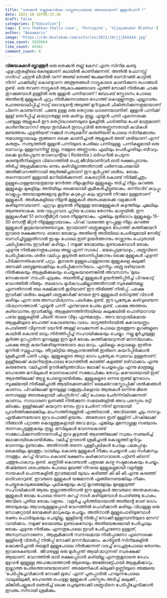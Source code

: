 ```yaml
---
title: "തെക്കൻ തല്ലുകേസിലെ വസ്തുതാപരമായ അബദ്ധമാണ് മുള്ളൻപന്നി !"
date: 2022-10-16T06:15:36
draft: false
categories: ["Education"]
tags: ['oru thekkan thallu case', 'Porcupine', 'Vijayakumar Blathur']
author: "Beaumaris"
image: "https://cdn.boolokam.com/articles/2022/10/jjjkkkkkk.jpg"
view_count: 1020964
like_count: 44362
comment_count: 0
---
```


**വിജയകുമാർ ബ്ലാത്തൂർ** ഒരു തെക്കൻ തല്ല് കേസ് എന്ന സിനിമ കണ്ടു. എഴുപതുകളിലെ കേരളമാണ് കഥയിൽ കാണിക്കുന്നത്. അതിൽ ഫോറസ്റ്റ് ഗാർഡ് ചന്ദ്രൻ ലീവിൽ വന്ന് അഞ്ച് തെങ്ങ് ജംക്ഷനിൽ ബസിറങ്ങി കാട്ടിൽ നിന്ന് ചാക്കിലിട്ട് കൊണ്ടുവന്ന അത്ഭുതങ്ങൾ നാട്ടുകാരെ കാണിക്കുന്ന രംഗങ്ങൾ ഉണ്ട്. ഒരു തവണ നാട്ടുകാർ ആകാംക്ഷയോടെ എത്തി നോക്കി നിൽക്കെ ചാക്കു തുറക്കുമ്പോൾ ഉള്ളിൽ ഒരു മുള്ളൻ പന്നിയാണ് ! ബോംബ് സ്ഫോടനം പോലെ അതിന്റെ മുള്ളുകൾ ചുറ്റും നിൽക്കുന്നവരുടെ ദേഹത്ത് കൊള്ളുന്നതും എല്ലാവരും ചോരയൊലിപ്പിച്ച് നാട്ട് വൈദ്യന്റെ അടുത്ത് മുറിവുകൾ ചികിത്സിക്കുന്നതുമായാണ് പിന്നെ കാണുന്നത്. പണ്ടേ ഉള്ള ഒരു തെറ്റായ ധാരണയാണിത്. മുള്ളൻ പന്നിക്ക് മുള്ള് തെറിപ്പിച്ച് കയറ്റാനുള്ള ഒരു കഴിവും ഇല്ല. എയ്യൻ പന്നി എന്നൊക്കെ പണ്ടുള്ള ആളുകൾ ഈ തെറ്റിദ്ധാരണയുടെ മുകളിൽ ചാർത്തിയ പേര് മാത്രമാണ്. കാർണിവോറസ് ആയ തുമ്പികൾ തുമ്പപ്പൂവിൽ തേനുണ്ണുന്നതായി കവികൾ മണ്ടത്തരം എഴുതിയത് നമ്മൾ സത്യമെന്ന് കരുതിയത് പോലെ സിനിമക്കാരും തമാശയ്ക്കായാലും ഇങ്ങനെ ഒക്കെ കാണിച്ചാൽ ആളുകൾ അത് ശരിയാണ് എന്ന് കരുതും. സത്യത്തിൽ മുള്ളൻ പന്നിയുടെ പേരിലേ പന്നിയുള്ളു. പന്നികളുമായി ഒരു ബന്ധവും മുള്ളമ്പന്നിയ്ക്ക് ഇല്ല. നമ്മുടെ അണ്ണാനും എലിയും പെരിച്ചാഴിയും ബീവറും ഒക്കെ ഉൾപ്പെടുന്ന റോഡെൻ്റിയ ( Rodentia ) ഒർഡറിൽ പെടുന്ന കരണ്ടുതീനികളുടെ വിഭാഗത്തിൽ പെട്ട ജീവിയാണിവർ.ഓടി രക്ഷപ്പെടാനും തിരിച്ച് ആക്രമിക്കാനും ഒന്നും കഴിവില്ലാത്തതിനാൽ പരിണാമപരമായി അതിജീവനത്തിനായി ആർജ്ജിച്ചതാണ് ഈ മുൾപ്പന്ത് ശരീരം. രോമം തന്നെയാണ് മുള്ളായി മാറിയിരിക്കുന്നത്. കെരാറ്റിൻ കൊണ്ട് നിർമ്മിച്ചതും ഉള്ളുപൊള്ളയായതുമായ നേർത്ത നീളംകൂടിയ മുള്ളുകളും തടിച്ച് നീളം കുറഞ്ഞ മുള്ളുകളും മുകളിലും അടിയിലും ഒക്കെയായി ക്രമീകരിച്ചിട്ടുണ്ടാകും. ഒന്നിടവിട് കറുപ്പും വെളുപ്പും അടയാളങ്ങളോടു കൂടിയ കറുപ്പോ കടും ബ്രൗൺ നിറമോ ഉള്ളതാണ് മുള്ളുകൾ. അരികുകളിലെ നീളൻ മുള്ളുകൾ അത്പമൊക്കെ വളക്കാൻ കഴിയുന്നവയാണ്. ഏറ്റവും കൂടുതൽ നീളമുള്ള രോമമുള്ളുകൾ കഴുത്തിലും ചുമലിലും ആണുണ്ടാകുക. ഒരു വട്ടപ്പാവാട ചുറ്റിയ പോലെ തോന്നും കാഴ്ചയിൽ. ഈ മുള്ളുകൾക്ക് 51 സെൻ്റീമീറ്റർ വരെ നീളമുണ്ടാകും. എങ്കിലും ഭൂരിഭാഗം മുള്ളുകളും 15- 30 സെൻ്റീ മീറ്റർ നീളമുള്ളവയാകും. പിറക് വശത്തെ ഉറപ്പുള്ള നീളം കുറഞ്ഞ മുള്ളുകൾ കൂട്ടമായാണുണ്ടാവുക. ഇവയാണ് ശത്രുക്കളുടെ ദേഹത്ത് കുത്തിക്കയറി ഇവരെ രക്ഷക്കുന്നവ. ഓരോ രോമവും അതിൻ്റെ അടിയിലെ പേശിയുമായി നേരിട്ട് ബന്ധിച്ചിട്ടുള്ളതിനാൽ ഇഷ്ടം പോലെ ഇത് ഉയർത്താനും താഴ്ത്താനും ചെറുതായി ചലിപ്പിക്കാനും ഇവർക്ക് കഴിയും. ( നമുക്ക് രോമാഞ്ചം ഉണ്ടാകുമ്പോൾ രോമം എഴുന്നു നിൽക്കുന്നതുപോലെ അല്ല എന്ന് സാരം) . ഭയപ്പെടുമ്പോഴും , ശത്രുവിനെ പേടിപ്പിക്കാനും ശരീര വലിപ്പം കൂടുതൽ തോന്നിപ്പിക്കാനും ഒക്കെ മുള്ളുകൾ എഴുന്ന് പിടിക്കുന്നത്കൊണ്ട് പറ്റും. കൂടാതെ ഉള്ളുപൊള്ളയായ മുള്ളുകളെ കുലുക്കി അനക്കി ശബ്ദമുണ്ടാക്കിയും പേടിപ്പിക്കാനറിയാം. എന്നിട്ടും ശത്രു ഒഴിയാതെ നിൽക്കുകയും ആക്രമിക്കുകയും ചെയ്യുകയാണെങ്കിൽ അവസാനം ‘മുഖം നോക്കാതെ’ നടപടി എടുക്കും. തലതിരിച്ച് മുള്ളുകൾ ഉയർത്തിപ്പിടിച്ച് പിറകോട്ട് വേഗത്തിൽ നീങ്ങും. തലഭാഗം മുൾകവചമില്ലാത്തതിനാൽ സുരക്ഷിതമല്ല എന്നതിനാൽ തല രക്ഷിക്കാൻ കൂടിയാണ് ഈ തിരിഞ്ഞ് നിൽപ്പ്. പക്ഷെ ഇവർക്ക് ശരീരം കുലുക്കി ശത്രുക്കൾക്ക് നേരെ ഈ മുള്ളുകൾ തൊടുത്ത് വിടാൻ കഴിയും എന്ന ഒരു അന്ധവിശ്വാസം പലർക്കും ഉണ്ട്. ഈ പ്രത്യേക കഴിവുണ്ടെന്ന വിശ്വാസത്താൽ ‘എയ്യൻ പന്നി’ എന്നുവരെ പേരും ഉണ്ട്. പക്ഷെ അത്തരം കഴിവൊന്നും ഇവർക്കില്ല. ആക്രമണത്തിനിടയിലെ കുലുക്കലിൽ പൊഴിയാറായ പഴയ മുള്ളുകളിൽ ചിലത് താഴെ വീഴും എന്നുമാത്രം . അവ യാദൃശ്ചികമായ ആക്രമിയുടെ ദേഹത്ത് കൊണ്ടെന്നും വരാം. ഓട്ടത്തിനിടയിൽ കുറേയെണ്ണം പൊഴിഞ്ഞ് വീഴുന്നത് ടയറിൻ അള്ള് വെക്കുന്നത് പോലെ തുരത്തുന്ന മൃഗങ്ങളുടെ കാലിൽ കൊണ്ട് ഓട്ടം നിർത്തിപ്പിച്ച് സഹായിക്കുകയും ചെയ്യും. നല്ല മൂർച്ചയുള്ള കൂർത്ത ഉറപ്പാർന്ന മുനയുള്ള ഈ മുൾ രോമം കുത്തിക്കയറുന്നത് മനസിലാക്കം. പക്ഷെ അതു കയറിക്കഴിയുന്നതോടെ കഥ മാറും. പുലികളും കടുവകളും ഇതിനു മുന്നിൽ സുല്ലുപറയും. തീറ്റകിട്ടിയ ആക്രാന്തത്തിൽ ഇതിനെ കയറിപ്പിടിക്കാൻ ശ്രമിച്ചാൽ പണി പാളും. മുള്ളുകളുടെ അഗ്ര ഭാഗം പ്രത്യേക സ്വഭാവം ഉള്ളതാണ്. ഉള്ളീലേക്ക് കയറിയതുപോലെ വേഗത്തിൽ കുടഞ്ഞ് കളഞ്ഞ് ഒഴിവാക്കാം എന്നു കരുതേണ്ട. വലിച്ചാൽ ഊരിക്കിട്ടത്തവിധം ലോക്ക് ചെയ്യപ്പെടും എന്നു മാത്രമല്ല ദേഹത്തെ മസിലുകൾ വേദനകൊണ്ട് സങ്കോചിക്കും തോറും കുറേശെയായി ഇത് ആഴത്തിലേക്ക് ആഴ്ന്നു പോയ്ക്കൊണ്ടിരിക്കും. മുള്ളുകളുടെ ഒന്നര ഇഞ്ച് മുനഭാഗം സൂക്ഷ്‌മായി നിരീക്ഷിച്ചാൽ ആയിരക്കണക്കിന് മൈക്റോസ്കോപ്പിക്ക് ശൽക്കങ്ങൾ കാണാം. പിറകിലേക്ക് മുനയുള്ള വജ്രരൂപികളായ ആരുകൾ ഒന്നിനു മീതെ ഒന്നായുള്ള അടരുകളായി ഷിംഗ്ഗിൾസ് ഷീറ്റ് പോലെ ചേർന്ന്കിടക്കുന്നത് കാണാം. സാധാരണ ഉണങ്ങി നിൽക്കുന്ന സമയങ്ങളിൽ അവ പരസ്പരം ഒട്ടി കിടക്കും. ഉള്ളിലേക്ക് കയറുന്ന നേരം ഇവ ചേർന്ന് നിന്ന് മുനയായി പ്രവർത്തിക്കുമെങ്കിലും മാംസത്തിനുള്ളിൽ എത്തിയാൽ , അവിടത്തെ ചൂടും നനവും ഏൽക്കുന്നതോടെ ഇവ പൊങ്ങി ഉയരും . അതോടെ ഇത് മുള്ളിന് പിറകിലേക്ക് നീങ്ങാൻ പറ്റാത്ത കൊളുത്തുകളായി അവ മാറും. എങ്കിലും മുന്നോട്ടുള്ള സഞ്ചാരം തടസപ്പെടുത്തുകയും ഇല്ല. മസിലുകൾ വേദനകൊണ്ട് സങ്കോചിക്കുന്നതിനനുസരിച്ച് ഇവ കൂടുതൽ ആഴത്തിലേക്ക് സ്വയം സഞ്ചരിച്ച് ലോക്കായികൊണ്ടിരിക്കും. വലിച്ച് ഊരാൻ ശ്രമിച്ചാൽ കൊളുത്തി മുറിവും വേദനയും ഉണ്ടാക്കും. അതിനാൽ തന്നെ പുള്ളിപ്പുലികൾ പോലും പലപ്പോഴും കൈയിലും മുഖത്തും വായിലും കൊണ്ട മുള്ളുകൾ നീക്കം ചെയ്യാൻ പല സർക്കസും നടത്തും. കുറച്ച് ദിവസം കൊണ്ട് ഭക്ഷണം കഴിക്കാനാവാതെ പട്ടിണി കിടന്ന് ചത്തുപോകാറും ഉണ്ട്. കണ്ണിൽ കൊണ്ടാൽ പതുക്കെ കാഴ്ച നഷ്ടമാകുകയും ചെയ്യും. ഭീഷ്‌മരുടെ ശരപഞ്ചരം പോലെ മുഖത്ത് നിറയെ മുള്ളുകളുമായി വളർത്തു നായകൾ പൊന്തകളിൽ ഇവരുമായി യുദ്ധം കഴിഞ്ഞ് കീ കീ കീ എന്നു കരഞ്ഞ് ഓടിവരാറുണ്ട്. ഇവരുടെ മുള്ളുകൾ യജമാനൻ എങ്ങിനെയെങ്കിലും നീക്കം ചെയ്തുകൊടുക്കുമെങ്കിലും പുലികളേയും കാട്ട് മൃഗങ്ങളേയും മുള്ളെടുത്ത് സഹായിക്കാൻ ആരും ഇല്ലാത്തതിനാൽ ഈ മുള്ളുകൾ അവരുടെ അന്തകരാകും. മുള്ളുകൾ രോമം പോലെ തന്നെ കുറച്ച് നാൾ കഴിയുമ്പോൾ പൊഴിഞ്ഞു പോകും. അവിടെ പുതിയ രോമം വളരും . വളർച്ച പൂർത്തിയായാൽ അതിൻ്റെ വേര് ഭാഗം അടയുകയും ആവശ്യമുള്ളപ്പോൾ വേഗത്തിൽ പൊഴിക്കാൻ കഴിയും വിധമുള്ള ഒരു സോക്കറ്റായി രോമക്കുഴി മാറുകയും ചെയ്യും. അതിനാൽ മുള്ളുപൊഴിയുമ്പോൾ രക്തം പൊടിയുകയും ചെയ്യില്ല. മുള്ളിൻ്റെ നിൽപ്പ് നോക്കി മുള്ളമ്പന്നിയുടെ മനസ് വായിക്കാം. നമുക്ക് രോമാഞ്ചം ഉണ്ടാകുമ്പോഴും അതിഭയങ്കരമായി പേടിച്ചാലും രോമം എഴുന്നു നിൽക്കും എന്നതുപോലെ ഇവർ പേടിച്ചാണോ ഉള്ളത്, അസ്വസ്ഥനാണോ , ആക്രമിക്കാൻ സന്നദ്ധമായ നിൽപ്പാണോ എന്നൊക്കെ മുള്ളിൻ്റെ വിതർപ്പ് നിൽപ്പ് നോക്കി മനസിലാക്കാം. കാർട്ടൂൺ സിനിമകളിൽ ഷോക്കടിച്ചാൽ തലമുടി മുള്ളുപോലെ നിൽക്കുന്നത് വരച്ച് വെച്ചതുപോലെ തോന്നും ഇവരെകണ്ടാൽ . ജീവനുള്ള ഒരു മുൾപ്പന്ത് ആയി മാറുന്നത് സ്വരക്ഷക്ക് ആയാണ്. വേഗത്തിൽ ഓടി രക്ഷപ്പെടാൻ കഴിയില്ല എന്നതുകൂടാതെ ദേഹം മുഴുവൻ മുള്ളുള്ള അഹങ്കാരത്താൽ ആരെയും അങ്ങോട്ട്പോയി ആക്രമിക്കാറും ഇല്ലാത്ത പേടിത്തൊണ്ടന്മാരാണ്. അരമണികൾ കിലുക്കി ഉണ്ണിയുടെ അമ്മയെ ‘പേടിപ്പിച്ചോടിക്കാൻ നോക്കി ഭൂതം’ എന്ന് പൂതപ്പാടിൽ പറയുന്നപോലെ വാലുകിലുക്കി, ദേഹത്തെ പൊള്ള മുള്ളുകൾ പരസ്പരം അടിച്ച് കുലുക്കി , കിങ്കിരിപല്ലുകൾ ഞെരിച്ച് ഒക്കെ ഒച്ചയുണ്ടാക്കി ശത്രുവിനെ പേടിപ്പിച്ചോടിക്കാൻ ഇവരും നന്നായി ശ്രമിക്കും.
